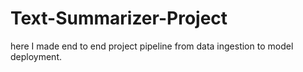 # Text-Summarizer-Project
here I made end to end project pipeline from data ingestion to model deployment.
